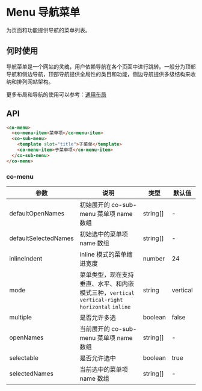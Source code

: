 <markdown>

# Menu 导航菜单

为页面和功能提供导航的菜单列表。

## 何时使用

导航菜单是一个网站的灵魂，用户依赖导航在各个页面中进行跳转。一般分为顶部导航和侧边导航，顶部导航提供全局性的类目和功能，侧边导航提供多级结构来收纳和排列网站架构。

更多布局和导航的使用可以参考：[通用布局](/components/layout.html)

</markdown>

<markdown>

## API

```html
<co-menu>
  <co-menu-item>菜单项</co-menu-item>
  <co-sub-menu>
    <template slot="title">子菜单</template>
    <co-menu-item>子菜单项</co-menu-item>
  </co-sub-menu>
</co-menu>
```

### co-menu <Badge type="component" vertical="middle" text="component" />

| 参数                 | 说明                                                                                            | 类型     | 默认值   |
| -------------------- | ----------------------------------------------------------------------------------------------- | -------- | -------- |
| defaultOpenNames     | 初始展开的 co-sub-menu 菜单项 name 数组                                                         | string[] | -        |
| defaultSelectedNames | 初始选中的菜单项 name 数组                                                                      | string[] | -        |
| inlineIndent         | inline 模式的菜单缩进宽度                                                                       | number   | 24       |
| mode                 | 菜单类型，现在支持垂直、水平、和内嵌模式三种，`vertical` `vertical-right` `horizontal` `inline` | string   | vertical |
| multiple             | 是否允许多选                                                                                    | boolean  | false    |
| openNames            | 当前展开的 co-sub-menu 菜单项 name 数组                                                         | string[] | -        |
| selectable           | 是否允许选中                                                                                    | boolean  | true     |
| selectedNames        | 当前选中的菜单项 name 数组                                                                      | string[] | -        |

</markdown>

